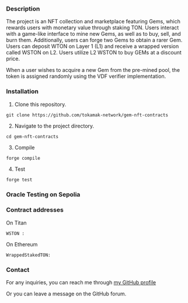 ### Description

The project is an NFT collection and marketplace featuring Gems, which rewards users with monetary value through staking TON. Users interact with a game-like interface to mine new Gems, as well as to buy, sell, and burn them. Additionally, users can forge two Gems to obtain a rarer Gem. Users can deposit WTON on Layer 1 (L1) and receive a wrapped version called WSTON on L2. Users utilize L2 WSTON to buy GEMs at a discount price.

When a user wishes to acquire a new Gem from the pre-mined pool, the token is assigned randomly using the VDF verifier implementation.

### Installation

1.  Clone this repository.

```
git clone https://github.com/tokamak-network/gem-nft-contracts
```

2. Navigate to the project directory.

```
cd gem-nft-contracts
```

3. Compile 

```
forge compile
```

4. Test

```
forge test
```

### Oracle Testing on Sepolia



### Contract addresses

On Titan
```
WSTON : 
```

On Ethereum
```
WrappedStakedTON: 
```


### Contact

For any inquiries, you can reach me through [my GitHub profile](https://github.com/mehdi-defiesta)

Or you can leave a message on the GitHub forum. 